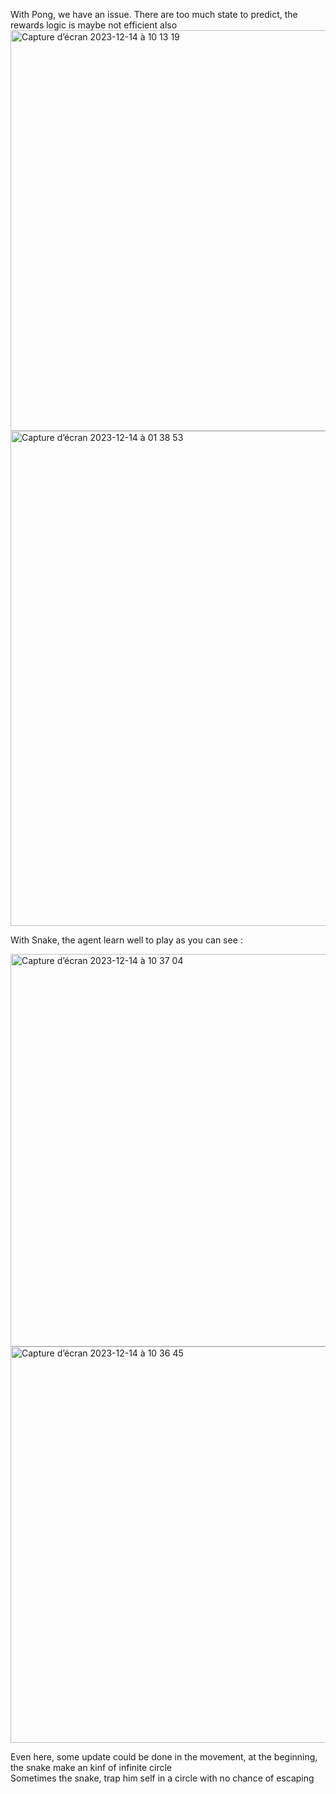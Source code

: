 With Pong, we have an issue. There are too much state to predict, the rewards logic is maybe not efficient also
<img width="641" alt="Capture d’écran 2023-12-14 à 10 13 19" src="https://github.com/Zzappy24/Pong/assets/102799524/3aad8b07-40f4-4202-b98d-cf7347ff9d3c">
<img width="792" alt="Capture d’écran 2023-12-14 à 01 38 53" src="https://github.com/Zzappy24/Pong/assets/102799524/6b26251f-c294-4a2f-a4b2-444fcf7f9552">


With Snake, the agent learn well to play as you can see : 

<img width="628" alt="Capture d’écran 2023-12-14 à 10 37 04" src="https://github.com/Zzappy24/Pong/assets/102799524/f9a63bda-045c-4a60-b38d-466d8f6c493a">
<img width="634" alt="Capture d’écran 2023-12-14 à 10 36 45" src="https://github.com/Zzappy24/Pong/assets/102799524/9e3e41fe-4f5e-425f-b9e1-f8f21abb5e3c">

Even here, some update could be done in the movement, at the beginning, the snake make an kinf of infinite circle  
Sometimes the snake, trap him self in a circle with no chance of escaping
